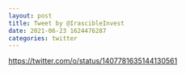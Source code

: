 ```yaml
--- 
layout: post 
title: Tweet by @IrascibleInvest 
date: 2021-06-23 1624476287 
categories: twitter 
--- 
```

https://twitter.com/o/status/1407781635144130561
